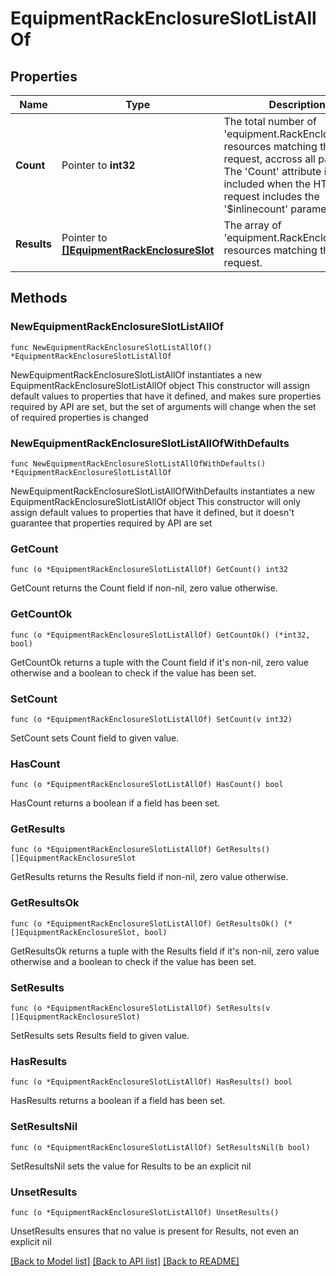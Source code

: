 # EquipmentRackEnclosureSlotListAllOf

## Properties

Name | Type | Description | Notes
------------ | ------------- | ------------- | -------------
**Count** | Pointer to **int32** | The total number of &#39;equipment.RackEnclosureSlot&#39; resources matching the request, accross all pages. The &#39;Count&#39; attribute is included when the HTTP GET request includes the &#39;$inlinecount&#39; parameter. | [optional] 
**Results** | Pointer to [**[]EquipmentRackEnclosureSlot**](equipment.RackEnclosureSlot.md) | The array of &#39;equipment.RackEnclosureSlot&#39; resources matching the request. | [optional] 

## Methods

### NewEquipmentRackEnclosureSlotListAllOf

`func NewEquipmentRackEnclosureSlotListAllOf() *EquipmentRackEnclosureSlotListAllOf`

NewEquipmentRackEnclosureSlotListAllOf instantiates a new EquipmentRackEnclosureSlotListAllOf object
This constructor will assign default values to properties that have it defined,
and makes sure properties required by API are set, but the set of arguments
will change when the set of required properties is changed

### NewEquipmentRackEnclosureSlotListAllOfWithDefaults

`func NewEquipmentRackEnclosureSlotListAllOfWithDefaults() *EquipmentRackEnclosureSlotListAllOf`

NewEquipmentRackEnclosureSlotListAllOfWithDefaults instantiates a new EquipmentRackEnclosureSlotListAllOf object
This constructor will only assign default values to properties that have it defined,
but it doesn't guarantee that properties required by API are set

### GetCount

`func (o *EquipmentRackEnclosureSlotListAllOf) GetCount() int32`

GetCount returns the Count field if non-nil, zero value otherwise.

### GetCountOk

`func (o *EquipmentRackEnclosureSlotListAllOf) GetCountOk() (*int32, bool)`

GetCountOk returns a tuple with the Count field if it's non-nil, zero value otherwise
and a boolean to check if the value has been set.

### SetCount

`func (o *EquipmentRackEnclosureSlotListAllOf) SetCount(v int32)`

SetCount sets Count field to given value.

### HasCount

`func (o *EquipmentRackEnclosureSlotListAllOf) HasCount() bool`

HasCount returns a boolean if a field has been set.

### GetResults

`func (o *EquipmentRackEnclosureSlotListAllOf) GetResults() []EquipmentRackEnclosureSlot`

GetResults returns the Results field if non-nil, zero value otherwise.

### GetResultsOk

`func (o *EquipmentRackEnclosureSlotListAllOf) GetResultsOk() (*[]EquipmentRackEnclosureSlot, bool)`

GetResultsOk returns a tuple with the Results field if it's non-nil, zero value otherwise
and a boolean to check if the value has been set.

### SetResults

`func (o *EquipmentRackEnclosureSlotListAllOf) SetResults(v []EquipmentRackEnclosureSlot)`

SetResults sets Results field to given value.

### HasResults

`func (o *EquipmentRackEnclosureSlotListAllOf) HasResults() bool`

HasResults returns a boolean if a field has been set.

### SetResultsNil

`func (o *EquipmentRackEnclosureSlotListAllOf) SetResultsNil(b bool)`

 SetResultsNil sets the value for Results to be an explicit nil

### UnsetResults
`func (o *EquipmentRackEnclosureSlotListAllOf) UnsetResults()`

UnsetResults ensures that no value is present for Results, not even an explicit nil

[[Back to Model list]](../README.md#documentation-for-models) [[Back to API list]](../README.md#documentation-for-api-endpoints) [[Back to README]](../README.md)



